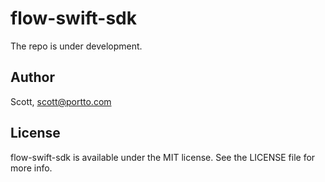 # flow-swift-sdk

The repo is under development.

## Author

Scott, scott@portto.com

## License

flow-swift-sdk is available under the MIT license. See the LICENSE file for more info.
